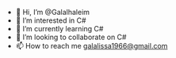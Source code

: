 - 👋 Hi, I’m @Galalhaleim
- 👀 I’m interested in C#
- 🌱 I’m currently learning C#
- 💞️ I’m looking to collaborate on C#
- 📫 How to reach me galalissa1966@gmail.com

<!---
Galalhaleim/Galalhaleim is a ✨ special ✨ repository because its `README.md` (this file) appears on your GitHub profile.
You can click the Preview link to take a look at your changes.
--->
